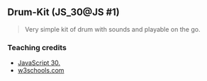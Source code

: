 ## Drum-Kit (JS_30@JS #1)
> Very simple kit of drum with sounds and playable on the go.

### Teaching credits
- [JavaScript 30.](https://www.javascript30.com/)
- [w3schools.com](https://www.w3schools.com/default.asp?language='js')
